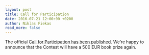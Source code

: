 ```yaml
---
layout: post
title: Call for Participation
date: 2016-07-21 12:00:00 +0200
author: Niklas Fiekas
read_more: false
---
```


The official [Call for Participation has been published](/2016/cfp.txt). We're happy to announce that the Contest will have a 500 EUR book prize again.
